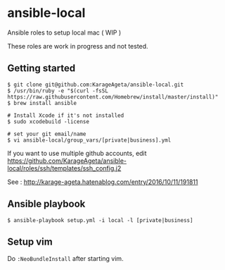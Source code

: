 ansible-local
===
Ansible roles to setup local mac ( WIP )

These roles are work in progress and not tested.

## Getting started
```
$ git clone git@github.com:KarageAgeta/ansible-local.git
$ /usr/bin/ruby -e "$(curl -fsSL https://raw.githubusercontent.com/Homebrew/install/master/install)"
$ brew install ansible

# Install Xcode if it's not installed
$ sudo xcodebuild -license

# set your git email/name
$ vi ansible-local/group_vars/[private|business].yml
```

If you want to use multiple github accounts, edit https://github.com/KarageAgeta/ansible-local/roles/ssh/templates/ssh_config.j2

See : http://karage-ageta.hatenablog.com/entry/2016/10/11/191811

## Ansible playbook
```
$ ansible-playbook setup.yml -i local -l [private|business]
```

## Setup vim
Do ` :NeoBundleInstall ` after starting vim.
